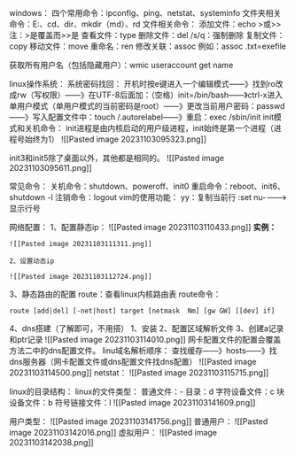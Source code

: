 windows：
四个常用命令：ipconfig、ping、netstat、systeminfo
文件夹相关命令：E:、cd、dir、mkdir（md）、rd
文件相关命令：
	添加文件：echo  >或>>  注：>是覆盖而>>是
	查看文件：type
	删除文件：del       /s/q：强制删除
	复制文件：copy
	移动文件：move
	重命名：ren
	修改关联：assoc   例如：assoc  .txt=exefile

获取所有用户名（包括隐藏用户）：wmic useraccount get name

linux操作系统：
	系统密码找回：
		开机时按e键进入一个编辑模式——》找到ro改成rw（写权限）——》在UTF-8后面加：（空格）init=/bin/bash——》ctrl-x进入单用户模式（单用户模式的当前密码是root）——》更改当前用户密码：passwd——》写入配置文件中：touch /.autorelabel——》重启：exec /sbin/init
	init模式和关机命令：
		init进程是由内核启动的用户级进程，init始终是第一个进程（进程号始终为1）
		![[Pasted image 20231103095323.png]]

init3和init5除了桌面以外，其他都是相同的。
![[Pasted image 20231103095611.png]]

常见命令：
	关机命令：shutdown、poweroff、init0
	重启命令：reboot、init6、shutdown -l
	注销命令：logout
vim的使用功能：
	yy：复制当前行
	:set nu---->显示行号

网络配置：
	1、配置静态ip：
	![[Pasted image 20231103110433.png]]
**实例：** 

	![[Pasted image 20231103111311.png]]

	2、设置动态ip
	
	![[Pasted image 20231103112724.png]]

3、静态路由的配置
route：查看linux内核路由表
route命令：
``` 
route [add|del] [-net|host] target [netmask  Nm] [gw GW] [[dev] if]
```
4、dns搭建（了解即可，不用搭）
	1、安装
	2、配置区域解析文件
	3、创建a记录和ptr记录
	![[Pasted image 20231103114010.png]]
网卡配置文件的配置会覆盖方法二中的dns配置文件。
linu域名解析顺序：
	查找缓存——》hosts——》找dns服务器（网卡配置文件或dns配置文件找dns配置）
	![[Pasted image 20231103114500.png]]
netstat：
![[Pasted image 20231103115715.png]]

linux的目录结构：
linux的文件类型：
	普通文件：-
	目录：d
	字符设备文件：c
	块设备文件：b
	符号链接文件：l
	![[Pasted image 20231103141609.png]]

用户类型：
	![[Pasted image 20231103141756.png]]
	普通用户：
	![[Pasted image 20231103142016.png]]
	虚拟用户：
	![[Pasted image 20231103142038.png]]



